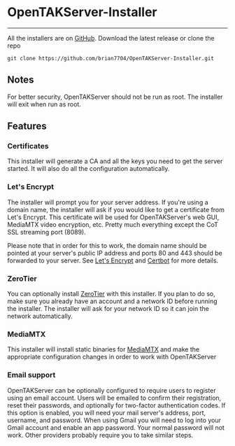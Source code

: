 # OpenTAKServer-Installer

---

All the installers are on [GitHub](https://github.com/brian7704/OpenTAKServer-Installer). Download the latest
release or clone the repo
```
git clone https://github.com/brian7704/OpenTAKServer-Installer.git
```

## Notes

For better security, OpenTAKServer should not be run as root. The installer will exit when run as root.

## Features

### Certificates

This installer will generate a CA and all the keys you need to get the server started. It will also do all the
configuration automatically.

### Let's Encrypt

The installer will prompt you for your server address. If you're using a domain name, the installer will ask if you
would like to get a certificate from Let's Encrypt. This certificate will be used for OpenTAKServer's web GUI,
MediaMTX video encryption, etc. Pretty much everything except the CoT SSL streaming port (8089).

Please note that in order for this to work, the domain name should be pointed at your server's public IP address and 
ports 80 and 443 should be forwarded to your server. See
[Let's Encrypt](https://letsencrypt.org/getting-started/) and 
[Certbot](https://certbot.eff.org/instructions?ws=nginx&os=ubuntufocal) for more details.

### ZeroTier

You can optionally install [ZeroTier](https://www.zerotier.com/) with this installer. If you plan to do so, make sure 
you already have an account and a network ID before running the installer. The installer will ask for your network ID 
so it can join the network automatically.

### MediaMTX

This installer will install static binaries for [MediaMTX](https://github.com/bluenviron/mediamtx) and make the 
appropriate configuration changes in order to work with OpenTAKServer

### Email support

OpenTAKServer can be optionally configured to require users to register using an email account. Users will be emailed to
confirm their registration, reset their passwords, and optionally for two-factor authentication codes. If this option is
enabled, you will need your mail server's address, port, username, and password. When using Gmail you will need to
log into your Gmail account and enable an app password. Your normal password will not work. Other providers probably
require you to take similar steps.
